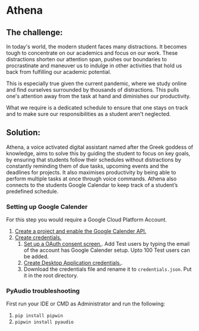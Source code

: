 # Athena

## The challenge:
In today's world, the modern student faces many distractions. It becomes tough to concentrate on our academics and focus on our work.
These distractions shorten our attention span, pushes our boundaries to procrastinate and maneuver us to indulge in other activities that hold us back from fulfilling our academic potential.

This is especially true given the current pandemic, where we study online and 
find ourselves surrounded by thousands of distractions.
This pulls one's attention away from the task at hand and diminishes our productivity. 

What we require is a dedicated schedule to ensure that one stays on 
track and to make sure our responsibilities as a student aren't neglected. 

## Solution:
Athena, a voice activated digital assistant named after the Greek goddess of knowledge, aims to solve this by guiding the student to focus on key goals, by ensuring that students follow their schedules without distractions by constantly reminding them of due tasks, upcoming events and the deadlines for projects.
It also maximises productivity by being able to perform multiple tasks at once through voice commands.
Athena also connects to the students Google Calendar to keep track of a student’s predefined schedule.

<!--
## Approach:
Athena uses voice queries to answer questions, schedule events, answer basic questions, create to-do lists and perform actions by sending requests to a set of Internet services.
It is also capable of setting alarms and reminders, music playback, entertainment and searching the internet.
It allows users to perform hands-free interaction with one's computer through voice activated commands, such as opening an application or a website verbally.

## Project objectives:
Creating a simple voice assistant that recognises basic commands (English).
Creating a GUI for users to interact with Athena.
Integrating Google Calendar with Athena to keep track of the user's events.
Using other API's such as Wikipedia to perform other functions.
Verbally issuing reminders about upcoming tasks and deadlines.

## Course taken:
Setting up an efficient voice to text system.
Making the bot recognise basic voice commands.
Being able to output verbally by converting text to speech.
Using Google Calendar API to keep track of events and creating new ones.
Integrating other API's to fetch information 
-->



### Setting up Google Calender
For this step you would require a Google Cloud Platform Account.
1. [Create a project and enable the Google Calender API.](https://developers.google.com/workspace/guides/create-project)
2. [Create credentials.](https://developers.google.com/workspace/guides/create-credentials) 
    1. [Set up a OAuth consent screen.](https://developers.google.com/workspace/guides/create-credentials#configure_the_oauth_consent_screen). Add Test users by typing the email of the account has Google Calender setup. Upto 100 Test users can be added.
    2. [Create Desktop Application credentials.](https://developers.google.com/workspace/guides/create-credentials#desktop). 
    3. Download the credentials file and rename it to `credentials.json`. Put it in the root directory.


### PyAudio troubleshooting
First run your IDE or CMD as Administrator and run the following:
1. `pip install pipwin`
2. `pipwin install pyaudio`



